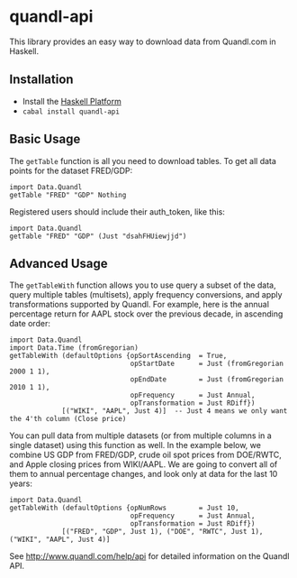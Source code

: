 # quandl-api

This library provides an easy way to download data from Quandl.com in Haskell.

## Installation

* Install the [Haskell Platform](http://www.haskell.org/platform/)
* `cabal install quandl-api`

## Basic Usage

The `getTable` function is all you need to download tables.
To get all data points for the dataset FRED/GDP:

    import Data.Quandl
    getTable "FRED" "GDP" Nothing

Registered users should include their auth_token, like this:

    import Data.Quandl
    getTable "FRED" "GDP" (Just "dsahFHUiewjjd")

## Advanced Usage

The `getTableWith` function allows you to use query a subset of the data,
query multiple tables (multisets), apply frequency conversions,
and apply transformations supported by Quandl.
For example, here is the annual percentage return for AAPL stock
over the previous decade, in ascending date order:

    import Data.Quandl
    import Data.Time (fromGregorian)
    getTableWith (defaultOptions {opSortAscending  = True, 
                                  opStartDate      = Just (fromGregorian 2000 1 1), 
                                  opEndDate        = Just (fromGregorian 2010 1 1), 
                                  opFrequency      = Just Annual, 
                                  opTransformation = Just RDiff})
                 [("WIKI", "AAPL", Just 4)]  -- Just 4 means we only want the 4'th column (Close price)

You can pull data from multiple datasets (or from multiple columns in a single dataset) using this function as well.
In the example below, we combine US GDP from FRED/GDP, crude oil spot prices from DOE/RWTC, and Apple closing prices from WIKI/AAPL. 
We are going to convert all of them to annual percentage changes, and look only at data for the last 10 years:

    import Data.Quandl
    getTableWith (defaultOptions {opNumRows        = Just 10,
                                  opFrequency      = Just Annual,
                                  opTransformation = Just RDiff})
                 [("FRED", "GDP", Just 1), ("DOE", "RWTC", Just 1), ("WIKI", "AAPL", Just 4)]

See http://www.quandl.com/help/api for detailed information on the Quandl API.

